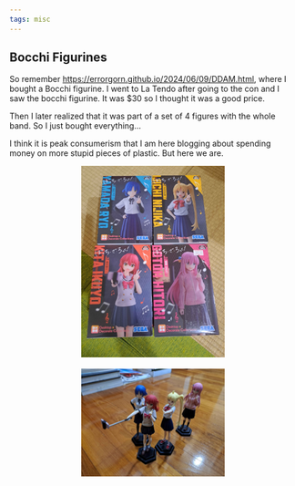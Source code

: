 ```yaml
---
tags: misc
---
```


## Bocchi Figurines

So remember <https://errorgorn.github.io/2024/06/09/DDAM.html>, where I bought a Bocchi figurine. I went to La Tendo after going to the con and I saw the bocchi figurine. It was $30 so I thought it was a good price.

Then I later realized that it was part of a set of 4 figures with the whole band. So I just bought everything...

I think it is peak consumerism that I am here blogging about spending money on more stupid pieces of plastic. But here we are.

<center>
  <img src="/media/boccher1.jpg" width="50%">
</center>
<br>
<center>
  <img src="/media/boccher2.jpg" width="50%">
</center>
